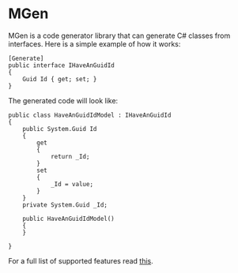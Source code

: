 # MGen

MGen is a code generator library that can generate C# classes from interfaces. Here is a simple example of how it works:

```
[Generate]
public interface IHaveAnGuidId
{
    Guid Id { get; set; }
}
```

The generated code will look like:

```
public class HaveAnGuidIdModel : IHaveAnGuidId
{
    public System.Guid Id
    {
        get
        {
            return _Id;
        }
        set
        {
            _Id = value;
        }
    }
    private System.Guid _Id;
        
    public HaveAnGuidIdModel()
    {
    }
        
}
```

For a full list of supported features read [this](https://github.com/CyAScott/MGen/wiki/Supported-Features).
